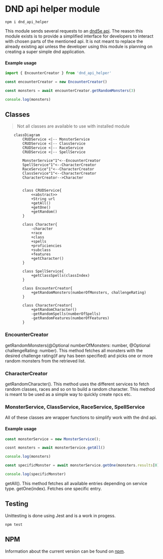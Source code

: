 # DND api helper module
```
npm i dnd_api_helper
```
This module sends several requests to an [dnd5e api](http://www.dnd5eapi.co/docs/#overview).
The reason this module exists is to provide a simplified interface for developers to interact with chosen parts of the mentioned api. It is not meant to replace the already existing api unless the developer using this module is planning on creating a super simple dnd application.
#### Example usage
```js
import { EncounterCreator } from 'dnd_api_helper'

const encounterCreator = new EncounterCreator()

const monsters = await encounterCreator.getRandomMonsters(3)

console.log(monsters)
```

## Classes
> Not all classes are available to use with installed module
```mermaid
    classDiagram
        CRUDService <|-- MonsterService
        CRUDService <|-- ClassService
        CRUDService <|-- RaceService
        CRUDService <|-- SpellService

        MonsterService"1"<--EncounterCreator
        SpellService"1"<--CharacterCreator
        RaceService"1"<--CharacterCreator
        ClassService"1"<--CharacterCreator
        CharacterCreator-->Character


        class CRUDService{
            <<abstract>>
            +String url
            +getAll()
            +getOne()
            +getRandom()
        }

        class Character{
            -character
            +race
            +class
            +spells
            +proficiencies
            +subclass
            +features
            +getCharacter()
        }

        class SpellService{
            +getClassSpells(classIndex)
        }

        class EncounterCreator{
            +getRandomMonsters(numberOfMonsters, challengeRating)
        }

        class CharacterCreator{
            +getRandomCharacter()
            -getRandomSpells(numberOfSpells)
            -getRandomFeatures(numberOfFeatures)
        }
```
### EncounterCreator
getRandomMonsters(@Optional numberOfMonsters: number, @Optional challengeRating: number). This method fetches all monsters with the desired challenge rating(if any has been specified) and picks one or more random monsters from the retrieved list.

### CharacterCreator
getRandomCharacter(). This method uses the different services to fetch random classes, races and so on to build a random character. This method is meant to be used as a simple way to quickly create npcs etc.

### MonsterService, ClassService, RaceService, SpellService
All of these classes are wrapper functions to simplify work with the dnd api.
#### Example usage
```js
const monsterService = new MonsterService();

cosnt monsters = await monsterService.getAll()

console.log(monsters)

const specificMonster = await monsterService.getOne(monsters.results[0].index)

console.log(specificMonster)
```
getAll(). This method fetches all available entries depending on service type.
getOne(index). Fetches one specific entry.

## Testing
Unittesting is done using Jest and is a work in progess.
```
npm test
```

## NPM
Information about the current version can be found on [npm](https://www.npmjs.com/package/dnd_api_helper).
